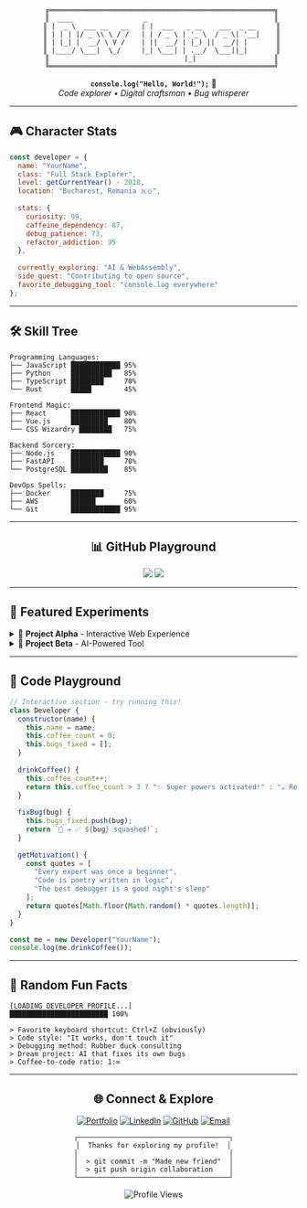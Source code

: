 <div align="center">

```ascii
    ╔═══════════════════════════════════════════════════════╗
    ║  ____                 _                               ║
    ║ |  _ \  ___ __   __   | |  ___   _ __    ___  _ __     ║
    ║ | | | |/ _ \\ \ / /   | | / _ \ | '_ \  / _ \| '__|    ║
    ║ | |_| |  __/ \ V /    | ||  __/ | |_) ||  __/| |       ║
    ║ |____/ \___|  \_/     |_| \___| | .__/  \___||_|       ║
    ║                                 |_|                   ║
    ╚═══════════════════════════════════════════════════════╝
```

**`console.log("Hello, World!");`** 👋  
*Code explorer • Digital craftsman • Bug whisperer*

</div>

---

## 🎮 Character Stats

```javascript
const developer = {
  name: "YourName",
  class: "Full Stack Explorer",
  level: getCurrentYear() - 2018,
  location: "Bucharest, Romania 🇷🇴",
  
  stats: {
    curiosity: 99,
    caffeine_dependency: 87,
    debug_patience: 73,
    refactor_addiction: 95
  },
  
  currently_exploring: "AI & WebAssembly",
  side_quest: "Contributing to open source",
  favorite_debugging_tool: "console.log everywhere"
};
```

---

## 🛠️ Skill Tree

```ascii
Programming Languages:
├── JavaScript ████████████ 95%
├── Python     ██████████   85%
├── TypeScript ████████     70%
└── Rust       █████        45%

Frontend Magic:
├── React      ████████████ 90%
├── Vue.js     █████████    80%
└── CSS Wizardry ████████   75%

Backend Sorcery:
├── Node.js    ████████████ 90%
├── FastAPI    ████████     70%
└── PostgreSQL █████████    85%

DevOps Spells:
├── Docker     ████████     75%
├── AWS        ██████       60%
└── Git        ████████████ 95%
```

---

<div align="center">

## 📊 GitHub Playground

<img src="https://github-readme-stats.vercel.app/api?username=[YourUsername]&show_icons=true&theme=tokyonight&hide_border=true" />

<img src="https://github-readme-stats.vercel.app/api/top-langs/?username=[YourUsername]&layout=compact&theme=tokyonight&hide_border=true" />

</div>

---

## 🚀 Featured Experiments

<details>
<summary>🎯 <strong>Project Alpha</strong> - Interactive Web Experience</summary>

```ascii
Tech Stack: [React] + [Node.js] + [PostgreSQL]
Status: ████████████ DEPLOYED

▸ Real-time data visualization
▸ 5000+ active users
▸ Performance optimized for mobile
```

**[Live Demo](https://your-project.com)** | **[Source Code](https://github.com/you/project)**

</details>

<details>
<summary>🌟 <strong>Project Beta</strong> - AI-Powered Tool</summary>

```ascii
Tech Stack: [Python] + [FastAPI] + [Vue.js]
Status: ██████████░░ 85% COMPLETE

▸ Machine learning integration
▸ RESTful API with 99.9% uptime
▸ Modern, responsive interface
```

**[Coming Soon](https://github.com/you/project2)**

</details>

---

## 🎯 Code Playground

```javascript
// Interactive section - try running this!
class Developer {
  constructor(name) {
    this.name = name;
    this.coffee_count = 0;
    this.bugs_fixed = [];
  }
  
  drinkCoffee() {
    this.coffee_count++;
    return this.coffee_count > 3 ? "✨ Super powers activated!" : "☕ Refueling...";
  }
  
  fixBug(bug) {
    this.bugs_fixed.push(bug);
    return `🐛 → ✅ ${bug} squashed!`;
  }
  
  getMotivation() {
    const quotes = [
      "Every expert was once a beginner",
      "Code is poetry written in logic",
      "The best debugger is a good night's sleep"
    ];
    return quotes[Math.floor(Math.random() * quotes.length)];
  }
}

const me = new Developer("YourName");
console.log(me.drinkCoffee());
```

---

## 🎲 Random Fun Facts

```ascii
[LOADING DEVELOPER PROFILE...]
████████████████████████ 100%

> Favorite keyboard shortcut: Ctrl+Z (obviously)
> Code style: "It works, don't touch it"
> Debugging method: Rubber duck consulting
> Dream project: AI that fixes its own bugs
> Coffee-to-code ratio: 1:∞
```

---

<div align="center">

## 🌐 Connect & Explore

[![Portfolio](https://img.shields.io/badge/Portfolio-4A90E2?style=for-the-badge&logo=firefox&logoColor=white)](https://your-portfolio.com)
[![LinkedIn](https://img.shields.io/badge/LinkedIn-0A66C2?style=for-the-badge&logo=linkedin&logoColor=white)](https://linkedin.com/in/your-profile)
[![GitHub](https://img.shields.io/badge/GitHub-181717?style=for-the-badge&logo=github&logoColor=white)](https://github.com/yourusername)
[![Email](https://img.shields.io/badge/Email-EA4335?style=for-the-badge&logo=gmail&logoColor=white)](mailto:your.email@example.com)

```ascii
┌─────────────────────────────────────┐
│  Thanks for exploring my profile!  │
│                                     │
│  > git commit -m "Made new friend"  │
│  > git push origin collaboration    │
└─────────────────────────────────────┘
```

![Profile Views](https://komarev.com/ghpvc/?username=[YourUsername]&color=4A90E2&style=flat-square)

</div>
